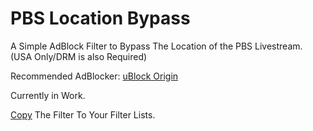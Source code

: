 # PBS Location Bypass
A Simple AdBlock Filter to Bypass The Location of the PBS Livestream. (USA Only/DRM is also Required)

Recommended AdBlocker: [uBlock Origin](https://ublockorigin.com)

Currently in Work.

[Copy](https://github.com/BR2K5/pbs-location-bypass/raw/main/filter.txt) The Filter To Your Filter Lists.
